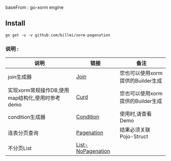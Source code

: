 baseFrom : go-xorm engine

## **Install**
`
go get -u -v github.com/billmi/xorm-pagenation
`

### 说明 : 

| 说明                                            | 链接                                                         | 备注                              |
| ----------------------------------------------- | ------------------------------------------------------------ | --------------------------------- |
| join生成器                                      | [Join](https://github.com/billmi/xorm-pagenation/blob/master/example/join.go) | 您也可以使用xorm提供的Builder生成 |
| 实现xorm常规操作DB,使用map结构化,使用时参考demo | [Curd](https://github.com/billmi/xorm-pagenation/blob/master/example/curd.go) | 您也可以使用xorm提供的Builder生成 |
| condition生成器                                 | [Condition](https://github.com/billmi/xorm-pagenation/blob/master/example/condition-build.go) | 使用时,请查看Demo                 |
| 连表分页查询                                    | [Pagenation](https://github.com/billmi/xorm-pagenation/blob/master/example/pagenation-list.go) | 结果必须关联Pojo-Struct           |
| 不分页List                                      | [List-NoPagenation](https://github.com/billmi/xorm-pagenation/blob/master/example/list.go) |                                   |

